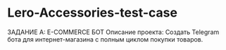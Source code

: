 # Lero-Accessories-test-case
ЗАДАНИЕ A: E-COMMERCE БОТ Описание проекта: Создать Telegram бота для интернет-магазина с полным циклом покупки товаров.

